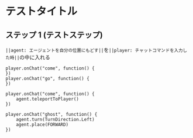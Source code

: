 # テストタイトル

## ステップ 1 (テストステップ)

``||agent: エージェントを自分の位置にもどす||``を``||player: チャットコマンドを入力した時||``の中に入れる

```template
player.onChat("come", function() {
})
player.onChat("go", function() {
})
```

```block
player.onChat("come", function() {
    agent.teleportToPlayer()
})
```

```ghost
player.onChat("ghost", function() {
    agent.turn(TurnDirection.Left)
    agent.place(FORWARD)
})
```
